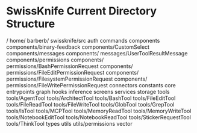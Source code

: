 # SwissKnife Current Directory Structure
   / home/ barberb/ swissknife/src
  auth
  commands
  components
   components/binary-feedback
   components/CustomSelect
   components/messages
   components/ messages/UserToolResultMessage
   components/permissions
   components/ permissions/BashPermissionRequest
   components/ permissions/FileEditPermissionRequest
   components/ permissions/FilesystemPermissionRequest
   components/ permissions/FileWritePermissionRequest
  connectors
  constants
  core
  entrypoints
  graph
  hooks
  inference
  screens
  services
  storage
  tools
   tools/AgentTool
   tools/ArchitectTool
   tools/BashTool
   tools/FileEditTool
   tools/FileReadTool
   tools/FileWriteTool
   tools/GlobTool
   tools/GrepTool
   tools/lsTool
   tools/MCPTool
   tools/MemoryReadTool
   tools/MemoryWriteTool
   tools/NotebookEditTool
   tools/NotebookReadTool
   tools/StickerRequestTool
   tools/ThinkTool
  types
  utils
   utils/permissions
  vector
